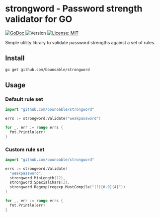 # strongword - Password strength validator for GO
<p>
  <a href="https://pkg.go.dev/github.com/bounoable/strongword">
    <img alt="GoDoc" src="https://img.shields.io/badge/godoc-reference-purple">
  </a>
  <img alt="Version" src="https://img.shields.io/github/v/tag/bounoable/strongword" />
  <a href="#" target="_blank">
    <img alt="License: MIT" src="https://img.shields.io/badge/License-MIT-yellow.svg" />
  </a>
</p>

Simple utility library to validate password strengths against a set of rules.

## Install

```sh
go get github.com/bounoable/strongword
```

## Usage

### Default rule set

```go
import "github.com/bounoable/strongword"

errs := strongword.Validate("weakpassword")

for _, err := range errs {
  fmt.Println(err)
}
```

### Custom rule set

```go
import "github.com/bounoable/strongword"

errs := strongword.Validate(
  "weakpassword",
  strongword.MinLength(12),
  strongword.SpecialChars(3),
  strongword.Regexp(regexp.MustCompile("(?)[0-9]{4}"))
)

for _, err := range errs {
  fmt.Println(err)
}
```
